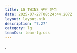 ```yaml
---
title: LG TWINS 구단 분석
date: 2025-07-27T08:24:44.207Z
layout: layout.njk
description: "7.27"
category: lg
teamCss: team-lg.css
---
```

.